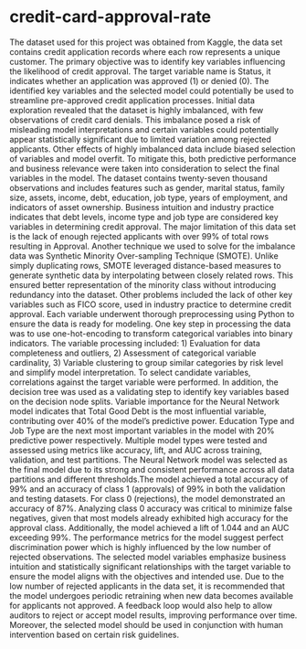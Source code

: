 # credit-card-approval-rate
The dataset used for this project was obtained from Kaggle, the data set contains credit application records where each row represents a unique customer. The primary objective was to identify key variables influencing the likelihood of credit approval. The target variable name is Status, it indicates whether an application was approved (1) or denied (0). The identified key variables and the selected model could potentially be used to streamline pre-approved credit application processes. Initial data exploration revealed that the dataset is highly imbalanced, with few observations of credit card denials. This imbalance posed a risk of misleading model interpretations and certain variables could potentially appear statistically significant due to limited variation among rejected applicants. Other effects of highly imbalanced data include biased selection of variables and model overfit. To mitigate this, both predictive performance and business relevance were taken into consideration to select the final variables in the model.
The dataset contains twenty-seven thousand observations and includes features such as gender, marital status, family size, assets, income, debt, education, job type, years of employment, and indicators of asset ownership. Business intuition and industry practice indicates that debt levels, income type and job type are considered key variables in determining credit approval. The major limitation of this data set is the lack of enough rejected applicants with over 99% of total rows resulting in Approval. Another technique we used to solve for the imbalance data was Synthetic Minority Over-sampling Technique (SMOTE). Unlike simply duplicating rows, SMOTE leveraged distance-based measures to generate synthetic data by interpolating between closely related rows. This ensured better representation of the minority class without introducing redundancy into the dataset. Other problems included the lack of other key variables such as FICO score, used in industry practice to determine credit approval. Each variable underwent thorough preprocessing using Python to ensure the data is ready for modeling. One key step in processing the data was to use one-hot-encoding to transform categorical variables into binary indicators. The variable processing included: 1) Evaluation for data completeness and outliers, 2) Assessment of categorical variable cardinality, 3) Variable clustering to group similar categories by risk level and simplify model interpretation.
To select candidate variables, correlations against the target variable were performed. In addition, the decision tree was used as a validating step to identify key variables based on the decision node splits. Variable importance for the Neural Network model indicates that Total Good Debt is the most influential variable, contributing over 40% of the model’s predictive power. Education Type and Job Type are the next most important variables in the model with 20% predictive power respectively. Multiple model types were tested and assessed using metrics like accuracy, lift, and AUC across training, validation, and test partitions.
The Neural Network model was selected as the final model due to its strong and consistent performance across all data partitions and different thresholds.The model achieved a total accuracy of 99% and an accuracy of class 1 (approvals) of 99% in both the validation and testing datasets. For class 0 (rejections), the model demonstrated an accuracy of 87%. Analyzing class 0 accuracy was critical to minimize false negatives, given that most models already exhibited high accuracy for the approval class. Additionally, the model achieved a lift of 1.044 and an AUC exceeding 99%. The performance metrics for the model suggest perfect discrimination power which is highly influenced by the low number of rejected observations. The selected model variables emphasize business intuition and statistically significant relationships with the target variable to ensure the model aligns with the objectives and intended use. Due to the low number of rejected applicants in the data set, it is recommended that the model undergoes periodic retraining when new data becomes available for applicants not approved. A feedback loop would also help to allow auditors to reject or accept model results, improving performance over time. Moreover, the selected model should be used in conjunction with human intervention based on certain risk guidelines.
